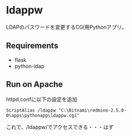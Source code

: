 # ldappw

LDAPのパスワードを変更するCGI用Pythonアプリ。


## Requirements

* flask
* python-ldap


## Run on Apache

httpd.confに以下の設定を追加

```
ScriptAlias /ldappw "C:\Bitnami\redmine-2.5.0-0\apps\pythonapp\ldappw.cgi"
```

これで、/ldappw/でアクセスできる・・・はず
